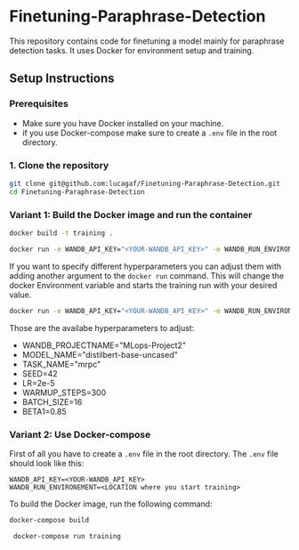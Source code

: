 # Finetuning-Paraphrase-Detection

This repository contains code for finetuning a model mainly for paraphrase detection tasks. It uses Docker for environment setup and training.

## Setup Instructions

### Prerequisites
* Make sure you have Docker installed on your machine.
* if you use Docker-compose make sure to create a `.env` file in the root directory.

###  1. Clone the repository

```bash
git clone git@github.com:lucagaf/Finetuning-Paraphrase-Detection.git
cd Finetuning-Paraphrase-Detection
```


### Variant 1: Build the Docker image and run the container
```bash
docker build -t training .
```

```bash
docker run -e WANDB_API_KEY="<YOUR-WANDB_API_KEY>" -e WANDB_RUN_ENVIRONEMENT="<LOCATION where you start training>" training
```

If you want to specify different hyperparameters you can adjust them with adding another argument to the `docker run` command. 
This will change the docker Environment variable and starts the training run with your desired value. 

```bash
docker run -e WANDB_API_KEY="<YOUR-WANDB_API_KEY>" -e WANDB_RUN_ENVIRONEMENT="<LOCATION where you start training>" -e VARIABLE="VALUE" training
```
Those are the availabe hyperparameters to adjust: 
*  WANDB_PROJECTNAME="MLops-Project2"
*  MODEL_NAME="distilbert-base-uncased"
*  TASK_NAME="mrpc"
*  SEED=42
*  LR=2e-5
*  WARMUP_STEPS=300
*  BATCH_SIZE=16
*  BETA1=0.85




### Variant 2: Use Docker-compose
First of all you have to create a `.env` file in the root directory. The `.env` file should look like this:

```
WANDB_API_KEY=<YOUR-WANDB_API_KEY>
WANDB_RUN_ENVIRONEMENT=<LOCATION where you start training>
```

To build the Docker image, run the following command:


```bash 
docker-compose build
```


```bash
 docker-compose run training
 ```


